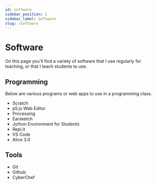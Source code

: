 ```yaml
---
id: software
sidebar_position: 1
sidebar_label: Software
slug: /software
---
```


# Software

On this page you'll find a variety of software that I use regularly for teaching, or that I teach students to use.

## Programming

Below are various programs or web apps to use in a programming class.

- Scratch
- p5.js Web Editor
- Processing
- Earsketch
- Jython Environment for Students
- Repl.it
- VS Code
- Alice 3.0

## Tools

- Git
- Github
- CyberChef

